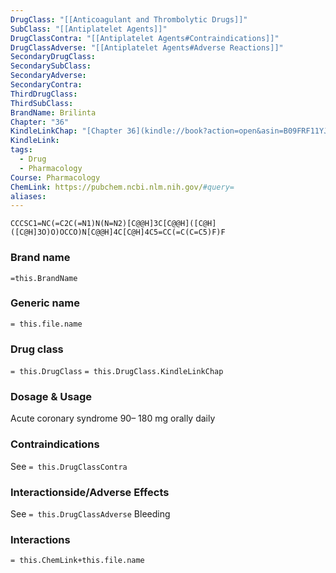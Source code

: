 ```yaml
---
DrugClass: "[[Anticoagulant and Thrombolytic Drugs]]"
SubClass: "[[Antiplatelet Agents]]"
DrugClassContra: "[[Antiplatelet Agents#Contraindications]]"
DrugClassAdverse: "[[Antiplatelet Agents#Adverse Reactions]]"
SecondaryDrugClass: 
SecondarySubClass: 
SecondaryAdverse: 
SecondaryContra: 
ThirdDrugClass: 
ThirdSubClass: 
BrandName: Brilinta
Chapter: "36"
KindleLinkChap: "[Chapter 36](kindle://book?action=open&asin=B09FRF11YJ&location=19929)"
KindleLink: 
tags:
  - Drug
  - Pharmacology
Course: Pharmacology
ChemLink: https://pubchem.ncbi.nlm.nih.gov/#query=
aliases:
---
```

```smiles
CCCSC1=NC(=C2C(=N1)N(N=N2)[C@@H]3C[C@@H]([C@H]([C@H]3O)O)OCCO)N[C@@H]4C[C@H]4C5=CC(=C(C=C5)F)F
```

### Brand name
`=this.BrandName`

### Generic name
`= this.file.name`

### Drug class 
`= this.DrugClass`
	`= this.DrugClass.KindleLinkChap`

### Dosage & Usage
Acute coronary syndrome
90– 180 mg orally daily

### Contraindications
See `= this.DrugClassContra`

### Interactionside/Adverse Effects
See `= this.DrugClassAdverse`
Bleeding

### Interactions

`= this.ChemLink+this.file.name`

 